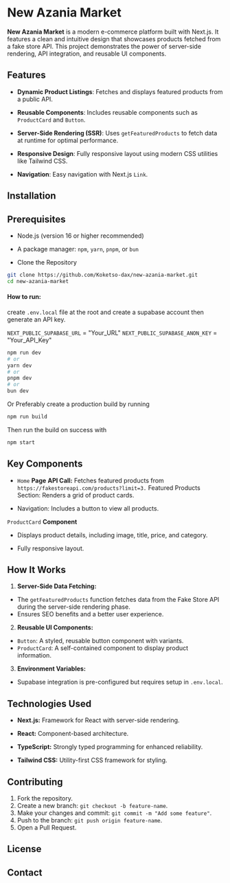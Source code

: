 # New Azania Market

**New Azania Market** is a modern e-commerce platform built with Next.js. It features a clean and intuitive design that showcases products fetched from a fake store API. This project demonstrates the power of server-side rendering, API integration, and reusable UI components.

## Features

- **Dynamic Product Listings**: Fetches and displays featured products from a public API.

- **Reusable Components**: Includes reusable components such as `ProductCard` and `Button`.

- **Server-Side Rendering (SSR)**: Uses `getFeaturedProducts` to fetch data at runtime for optimal performance.

- **Responsive Design**: Fully responsive layout using modern CSS utilities like Tailwind CSS.

- **Navigation**: Easy navigation with Next.js `Link`.

## Installation

## Prerequisites
- Node.js (version 16 or higher recommended)
- A package manager: `npm`, `yarn`, `pnpm`, or `bun`

- Clone the Repository

```bash
git clone https://github.com/Koketso-dax/new-azania-market.git
cd new-azania-market
```

#### How to run:

create `.env.local` file at the root and create a supabase account then generate an API key.

`NEXT_PUBLIC_SUPABASE_URL` = "Your_URL"
`NEXT_PUBLIC_SUPABASE_ANON_KEY` = "Your_API_Key"

```bash
npm run dev
# or
yarn dev
# or
pnpm dev
# or
bun dev
```

Or Preferably create a production build by running

```bash
npm run build
```

Then run the build on success with

```bash
npm start
```

## Key Components
- `Home` **Page**
**API Call:** Fetches featured products from `https://fakestoreapi.com/products?limit=3.`
Featured Products Section: Renders a grid of product cards.

- Navigation: Includes a button to view all products.

`ProductCard` **Component**

- Displays product details, including image, title, price, and category.

- Fully responsive layout.

## How It Works

1. **Server-Side Data Fetching:**

- The `getFeaturedProducts` function fetches data from the Fake Store API during the server-side rendering phase.
- Ensures SEO benefits and a better user experience.
2. **Reusable UI Components:**

- `Button`: A styled, reusable button component with variants.
- `ProductCard`: A self-contained component to display product information.
3. **Environment Variables:**

- Supabase integration is pre-configured but requires setup in `.env.local`.

## Technologies Used

- **Next.js:** Framework for React with server-side rendering.

- **React:** Component-based architecture.

- **TypeScript:** Strongly typed programming for enhanced reliability.

- **Tailwind CSS:** Utility-first CSS framework for styling.

## Contributing
1. Fork the repository.
2. Create a new branch: `git checkout -b feature-name`.
3. Make your changes and commit: `git commit -m "Add some feature"`.
4. Push to the branch: `git push origin feature-name`.
5. Open a Pull Request.

## License

## Contact
